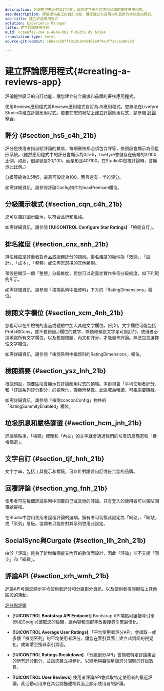 ```yaml
---
description: 評論提供廣泛的自訂功能，讓您建立符合需求和品牌的審核應用程式。
seo-description: 評論提供廣泛的自訂功能，讓您建立符合需求和品牌的審核應用程式。
seo-title: 建立評論應用程式
solution: Experience Manager
title: 建立評論應用程式
uuid: 6caeafe7-c04 e-484e-b02 f-98dc6 d9 b3184
translation-type: tm+mt
source-git-commit: 566ea2587f101202045488e9f4edf73ece100293

---
```



# 建立評論應用程式{#creating-a-reviews-app}

評論提供廣泛的自訂功能，讓您建立符合需求和品牌的審核應用程式。

使用Reviews應用程式將Reviews應用程式自訂為JS應用程式。您無法在Livefyre Studio中建立評論應用程式。若要在您的網站上建立評論應用程式，請參閱 [評論整合](/help/implementation/c-app-integrations/c-reviews-integration.md)。


## 評分 {#section_hs5_c4h_21b}

評分是使用者指派給評論的數值。每項審核都必須包含評等，依預設會顯示為個星形系統。(雖然應用程式中的評分會顯示為0.5-5，Livefyre會儲存在後端的X/100比例，如此，個星號是20/100，而星形是40/100。在Studio中檢視評論時，會顯示此比例。)

分級等級為0.5到5，最高可設定為100，而且還有一半的評分。

如需詳細資訊，請參閱評論Config物件的maxPremium欄位。

## 分級圖示樣式 {#section_cqn_c4h_21b}

您可以自訂圖示圖示，以符合品牌和風格。

如需詳細資訊，請參閱 **[!UICONTROL Configure Star Ratings]** 「檢閱自訂」。

## 排名維度 {#section_cnx_snh_21b}

排名維度是評量者對產品或服務評分的類別。排名維度的範例為「效能」、「設計」、「成本」、「整體」或任何您選擇的其他類別。

預設是顯示一個「整體」分級維度，但您可以定義並實作多個分級維度，如下列範例所示。

如需詳細資訊，請參閱「檢閱系列中繼資料」下方的「RatingDimensions」欄位。

## 檢閱文字欄位 {#section_xcm_4nh_21b}

您也可以在所檢視的產品或體驗中加入其他文字欄位。(例如，文字欄位可能包括Profs和Cons，或不要錯過。)欄位的數字、標題和預設文字是可自訂的。使用者必須填寫所有文字欄位，以及檢閱標題、內文和評分，才能發佈評論。無法包含選擇性文字欄位。

如需詳細資訊，請參閱「檢閱系列中繼資料的RatingDimensions」欄位。

## 檢閱摘要 {#section_ysz_lnh_21b}

根據預設，摘要區段會顯示在評論應用程式的頂端。本節包含「平均使用者評分」和「評論系列評分劃分」的視覺化，僅顯示整數。此區域為唯讀，可視需要隱藏。

如需詳細資訊，請參閱「檢閱conconConfig」物件的「RatingSummityEnabled」欄位。

## 垃圾訊息和嚴格篩選 {#section_hcm_jnh_21b}

評論張貼後，「檢閱」標題和「內文」的文字就會通過我們的垃圾訊息篩選和「嚴格篩選」。

## 文字自訂 {#section_tjf_hnh_21b}

文字字串，包括工具提示和標籤，可以針對語言自訂或符合您的品牌。

## 回覆評論 {#section_yng_fnh_21b}

使用者可在每個評論系列中回覆自己或其他的評論。只有登入的使用者可以張貼回覆給審核。

在Studio中啓用使用者回覆評論的選項。擁有者可切換此設定為「網路」、「網站」或「系列」層級。協調者只能針對其系列啓用此設定。

## SocialSync與Curgate {#section_llh_2nh_21b}

由於「評論」是為了新增每個提交內容的數值而設計，因此「評論」並不支援「同步」和「組織」。

## 評論API {#section_xrh_wmh_21b}

評論API可讓您顯示平均使用者評分和分級劃分資訊，以及使用者檢閱網站上其他區段的活動。

[評分與評鑒](https://api.livefyre.com/docs/apis/by-category/ratings-and-reviews)

* **[!UICONTROL Bootstrap API Endpoint]** Bootstrap API端點可讓搜尋引擎(例如Google)讀取您的檢閱，讓內容和關鍵字改善搜尋引擎最佳化。

* **[!UICONTROL Average User Ratings]** 「平均使用者評分API」會擷取一或多個「檢閱系列」的平均使用者評分，讓您在索引頁面上建立此資訊的視覺化，或新增至搜尋索引頁面。

* **[!UICONTROL Ratings Breakdown]** 「分級劃分API」會擷取特定評論集合的所有評分劃分，並讓您建立視覺化，以顯示與每個星級評分關聯的評論數目。

* **[!UICONTROL User Reviews]** 使用者評論API會擷取特定使用者的最近評論。此活動可用來在其公開描述檔頁面上顯示使用者的評論。
